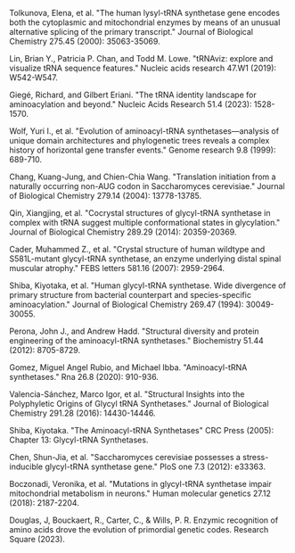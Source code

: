 Tolkunova, Elena, et al. "The human lysyl-tRNA synthetase gene encodes both the cytoplasmic and mitochondrial enzymes by means of an unusual alternative splicing of the primary transcript." Journal of Biological Chemistry 275.45 (2000): 35063-35069.

Lin, Brian Y., Patricia P. Chan, and Todd M. Lowe. "tRNAviz: explore and visualize tRNA sequence features." Nucleic acids research 47.W1 (2019): W542-W547.

Giegé, Richard, and Gilbert Eriani. "The tRNA identity landscape for aminoacylation and beyond." Nucleic Acids Research 51.4 (2023): 1528-1570.

Wolf, Yuri I., et al. "Evolution of aminoacyl-tRNA synthetases—analysis of unique domain architectures and phylogenetic trees reveals a complex history of horizontal gene transfer events." Genome research 9.8 (1999): 689-710.



Chang, Kuang-Jung, and Chien-Chia Wang. "Translation initiation from a naturally occurring non-AUG codon in Saccharomyces cerevisiae." Journal of Biological Chemistry 279.14 (2004): 13778-13785.


Qin, Xiangjing, et al. "Cocrystal structures of glycyl-tRNA synthetase in complex with tRNA suggest multiple conformational states in glycylation." Journal of Biological Chemistry 289.29 (2014): 20359-20369.

Cader, Muhammed Z., et al. "Crystal structure of human wildtype and S581L-mutant glycyl-tRNA synthetase, an enzyme underlying distal spinal muscular atrophy." FEBS letters 581.16 (2007): 2959-2964.



Shiba, Kiyotaka, et al. "Human glycyl-tRNA synthetase. Wide divergence of primary structure from bacterial counterpart and species-specific aminoacylation." Journal of Biological Chemistry 269.47 (1994): 30049-30055.



Perona, John J., and Andrew Hadd. "Structural diversity and protein engineering of the aminoacyl-tRNA synthetases." Biochemistry 51.44 (2012): 8705-8729.



Gomez, Miguel Angel Rubio, and Michael Ibba. "Aminoacyl-tRNA synthetases." Rna 26.8 (2020): 910-936.




Valencia-Sánchez, Marco Igor, et al. "Structural Insights into the Polyphyletic Origins of Glycyl tRNA Synthetases." Journal of Biological Chemistry 291.28 (2016): 14430-14446.




Shiba, Kiyotaka. "The Aminoacyl-tRNA Synthetases" CRC Press (2005): Chapter 13: Glycyl-tRNA Synthetases.



Chen, Shun-Jia, et al. "Saccharomyces cerevisiae possesses a stress-inducible glycyl-tRNA synthetase gene." PloS one 7.3 (2012): e33363.



Boczonadi, Veronika, et al. "Mutations in glycyl-tRNA synthetase impair mitochondrial metabolism in neurons." Human molecular genetics 27.12 (2018): 2187-2204.


Douglas, J, Bouckaert, R., Carter, C., & Wills, P. R. Enzymic recognition of amino acids drove the evolution of primordial genetic codes. Research Square (2023).
